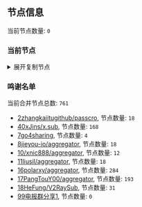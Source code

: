 
## 节点信息
当前节点数量: `0`
### 当前节点
<details>
  <summary>展开复制节点</summary>

    

</details>

### 鸣谢名单
当前合并节点总数: `761`
- [2zhangkaiitugithub/passcro](https://github.com/zhangkaiitugithub/passcro), 节点数量: `18`
- [40xJins/x.sub](https://github.com/0xJins/x.sub), 节点数量: `168`
- [7go4sharing](https://github.com/go4sharing), 节点数量: `4`
- [8jieyou-io/aggregator](https://github.com/jieyou-io/aggregator), 节点数量: `18`
- [10/xnic888/aggregator](https://github.com/xnic888/aggregator), 节点数量: `12`
- [11liusil/aggregator](https://github.com/liusil/aggregator), 节点数量: `18`
- [16polarxy/aggregator](https://github.com/polarxy/aggregator), 节点数量: `284`
- [17PangTouY00/aggregator](https://github.com/PangTouY00/aggregator), 节点数量: `193`
- [18HeFung/V2RaySub](https://github.com/HeFung/V2RaySub), 节点数量: `31`
- [99电报群分享1](https://github.com/cdddbc/getAirport), 节点数量: `0`


